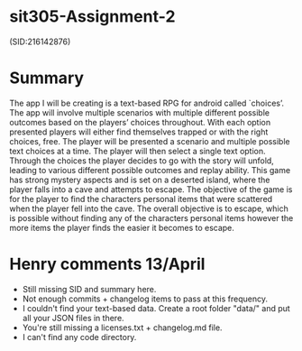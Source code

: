 # sit305-Assignment-2

(SID:216142876)

# Summary
The app I will be creating is a text-based RPG for android called `choices’. The app will involve multiple scenarios with multiple different possible outcomes based on the players’ choices throughout. With each option presented players will either find themselves trapped or with the right choices, free.
The player will be presented a scenario and multiple possible text choices at a time. The player will then select a single text option. Through the choices the player decides to go with the story will unfold, leading to various different possible outcomes and replay ability. 
This game has strong mystery aspects and is set on a deserted island, where the player falls into a cave and attempts to escape. The objective of the game is for the player to find the characters personal items that were scattered when the player fell into the cave. 
The overall objective is to escape, which is possible without finding any of the characters personal items however the more items the player finds the easier it becomes to escape. 


# Henry comments 13/April
- Still missing SID and summary here.
- Not enough commits + changelog items to pass at this frequency.
- I couldn't find your text-based data. Create a root folder "data/" and put all your JSON files in there.
- You're still missing a licenses.txt + changelog.md file.
- I can't find any code directory.

